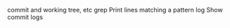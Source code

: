  commit and working tree, etc
   grep      Print lines matching a pattern
   log       Show commit logs
